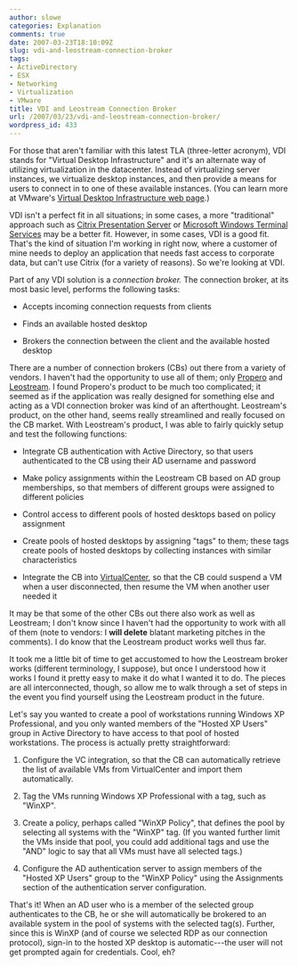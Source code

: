 ```yaml
---
author: slowe
categories: Explanation
comments: true
date: 2007-03-23T18:10:09Z
slug: vdi-and-leostream-connection-broker
tags:
- ActiveDirectory
- ESX
- Networking
- Virtualization
- VMware
title: VDI and Leostream Connection Broker
url: /2007/03/23/vdi-and-leostream-connection-broker/
wordpress_id: 433
---
```


For those that aren't familiar with this latest TLA (three-letter acronym), VDI stands for "Virtual Desktop Infrastructure" and it's an alternate way of utilizing virtualization in the datacenter. Instead of virtualizing server instances, we virtualize desktop instances, and then provide a means for users to connect in to one of these available instances. (You can learn more at VMware's [Virtual Desktop Infrastructure web page](http://www.vmware.com/solutions/desktop/vdi.html).)

VDI isn't a perfect fit in all situations; in some cases, a more "traditional" approach such as [Citrix Presentation Server](http://www.citrix.com/English/ps2/products/product.asp?contentID=186&ntref=hp_nav_US) or [Microsoft Windows Terminal Services](http://www.microsoft.com/windowsserver2003/technologies/terminalservices/default.mspx) may be a better fit. However, in some cases, VDI is a good fit. That's the kind of situation I'm working in right now, where a customer of mine needs to deploy an application that needs fast access to corporate data, but can't use Citrix (for a variety of reasons). So we're looking at VDI.

Part of any VDI solution is a _connection broker._ The connection broker, at its most basic level, performs the following tasks:

* Accepts incoming connection requests from clients

* Finds an available hosted desktop

* Brokers the connection between the client and the available hosted desktop

There are a number of connection brokers (CBs) out there from a variety of vendors. I haven't had the opportunity to use all of them; only [Propero](http://www.propero.com/) and [Leostream](http://www.leostream.com/productVHDC.html). I found Propero's product to be much too complicated; it seemed as if the application was really designed for something else and acting as a VDI connection broker was kind of an afterthought. Leostream's product, on the other hand, seems really streamlined and really focused on the CB market. With Leostream's product, I was able to fairly quickly setup and test the following functions:

* Integrate CB authentication with Active Directory, so that users authenticated to the CB using their AD username and password

* Make policy assignments within the Leostream CB based on AD group memberships, so that members of different groups were assigned to different policies

* Control access to different pools of hosted desktops based on policy assignment

* Create pools of hosted desktops by assigning "tags" to them; these tags create pools of hosted desktops by collecting instances with similar characteristics

* Integrate the CB into [VirtualCenter](http://www.vmware.com/products/vi/vc/), so that the CB could suspend a VM when a user disconnected, then resume the VM when another user needed it

It may be that some of the other CBs out there also work as well as Leostream; I don't know since I haven't had the opportunity to work with all of them (note to vendors: I **will delete** blatant marketing pitches in the comments). I do know that the Leostream product works well thus far.

It took me a little bit of time to get accustomed to how the Leostream broker works (different terminology, I suppose), but once I understood how it works I found it pretty easy to make it do what I wanted it to do. The pieces are all interconnected, though, so allow me to walk through a set of steps in the event you find yourself using the Leostream product in the future.

Let's say you wanted to create a pool of workstations running Windows XP Professional, and you only wanted members of the "Hosted XP Users" group in Active Directory to have access to that pool of hosted workstations. The process is actually pretty straightforward:

1. Configure the VC integration, so that the CB can automatically retrieve the list of available VMs from VirtualCenter and import them automatically.

2. Tag the VMs running Windows XP Professional with a tag, such as "WinXP".

3. Create a policy, perhaps called "WinXP Policy", that defines the pool by selecting all systems with the "WinXP" tag. (If you wanted further limit the VMs inside that pool, you could add additional tags and use the "AND" logic to say that all VMs must have all selected tags.)

4. Configure the AD authentication server to assign members of the "Hosted XP Users" group to the "WinXP Policy" using the Assignments section of the authentication server configuration.

That's it! When an AD user who is a member of the selected group authenticates to the CB, he or she will automatically be brokered to an available system in the pool of systems with the selected tag(s). Further, since this is WinXP (and of course we selected RDP as our connection protocol), sign-in to the hosted XP desktop is automatic---the user will not get prompted again for credentials. Cool, eh?
